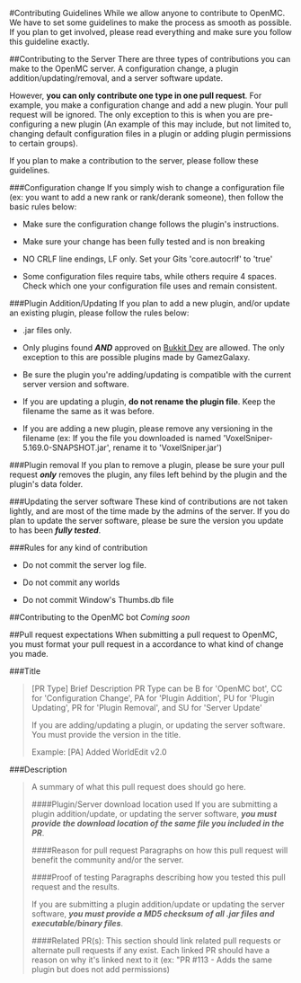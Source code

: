 #Contributing Guidelines
While we allow anyone to contribute to OpenMC. We have to set some guidelines to make the process as smooth as possible. If
you plan to get involved, please read everything and make sure you follow this guideline exactly.

##Contributing to the Server
There are three types of contributions you can make to the OpenMC server. A configuration change, a plugin addition/updating/removal, and
a server software update.

However, **you can only contribute one type in one pull request**. For example, you make a configuration change and add a new plugin. Your pull
request will be ignored. The only exception to this is when you are pre-configuring a new plugin (An example of this may include, but not limited to, changing default configuration files in a plugin or adding plugin permissions to certain groups).

If you plan to make a contribution to the server, please follow these guidelines.

###Configuration change
If you simply wish to change a configuration file (ex: you want to add a new rank or rank/derank someone), then
follow the basic rules below:

* Make sure the configuration change follows the plugin's instructions.

* Make sure your change has been fully tested and is non breaking

* NO CRLF line endings, LF only. Set your Gits 'core.autocrlf' to 'true'

* Some configuration files require tabs, while others require 4 spaces. Check which one your configuration
file uses and remain consistent.


###Plugin Addition/Updating
If you plan to add a new plugin, and/or update an existing plugin, please follow the rules below:

* .jar files only.

* Only plugins found ***AND*** approved on [Bukkit Dev](http://dev.bukkit.org/) are allowed. The only exception to this
are possible plugins made by GamezGalaxy.

* Be sure the plugin you're adding/updating is compatible with the current server version and software.

* If you are updating a plugin, **do not rename the plugin file**. Keep the filename the same as it was before.

* If you are adding a new plugin, please remove any versioning in the filename (ex: If you the file you downloaded is
named 'VoxelSniper-5.169.0-SNAPSHOT.jar', rename it to 'VoxelSniper.jar')

###Plugin removal
If you plan to remove a plugin, please be sure your pull request ***only*** removes the plugin, any files left behind by
the plugin and the plugin's data folder.

###Updating the server software
These kind of contributions are not taken lightly, and are most of the time made by the admins of the server. If you do
plan to update the server software, please be sure the version you update to has been ***fully tested***.

###Rules for any kind of contribution

* Do not commit the server log file.

* Do not commit any worlds

* Do not commit Window's Thumbs.db file

##Contributing to the OpenMC bot
_Coming soon_

##Pull request expectations
When submitting a pull request to OpenMC, you must format your pull request in a accordance to what kind of change you made.

###Title
> [PR Type] Brief Description
> PR Type can be B for 'OpenMC bot', CC for 'Configuration Change', PA for 'Plugin Addition', PU for 'Plugin Updating', PR for 'Plugin Removal', and SU for 'Server Update'
> 
> If you are adding/updating a plugin, or updating the server software. You must provide the version in the title.
>
> Example:
> [PA] Added WorldEdit v2.0

###Description
> A summary of what this pull request does should go here.
>
> ####Plugin/Server download location used
> If you are submitting a plugin addition/update, or updating the server software, ***you must provide the download location of the same file you included in the PR***.
>
> ####Reason for pull request
> Paragraphs on how this pull request will benefit the community and/or the server.
>
> ####Proof of testing
> Paragraphs describing how you tested this pull request and the results.
>
> If you are submitting a plugin addition/update or updating the server software, ***you must provide a MD5 checksum of all .jar files and executable/binary files***.
>
> ####Related PR(s):
> This section should link related pull requests or alternate pull requests if any exist. Each linked PR should have a reason on why it's linked next to it (ex: "PR #113 - Adds the same plugin but does not add permissions)
